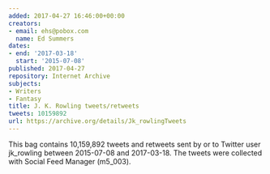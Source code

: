 ```yaml
---
added: 2017-04-27 16:46:00+00:00
creators:
- email: ehs@pobox.com
  name: Ed Summers
dates:
- end: '2017-03-18'
  start: '2015-07-08'
published: 2017-04-27
repository: Internet Archive
subjects:
- Writers
- Fantasy
title: J. K. Rowling tweets/retweets
tweets: 10159892
url: https://archive.org/details/Jk_rowlingTweets
---
```


This bag contains 10,159,892 tweets and retweets sent by or to Twitter user jk_rowling between 2015-07-08 and 2017-03-18. The tweets were collected with Social Feed Manager (m5_003).
